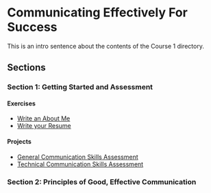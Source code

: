 # Communicating Effectively For Success
This is an intro sentence about the contents of the Course 1 directory.

## Sections

### Section 1: Getting Started and Assessment

#### Exercises
* [Write an About Me](Section-01-Getting-Started-And-Assessment/About-Me)
* [Write your Resume](Section-01-Getting-Started-And-Assessment/Resume)

#### Projects
* [General Communication Skills Assessment](Section-01-Getting-Started-And-Assessment/General-Communication-Skills-Assessment)
* [Technical Communication Skills Assessment](Section-01-Getting-Started-And-Assessment/Technical-Communication-Skills-Assessment)

### Section 2: Principles of Good, Effective Communication
